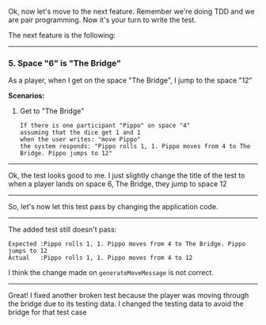 Ok, now let's move to the next feature.
Remember we're doing TDD and we are pair programming.
Now it's your turn to write the test.

The next feature is the following:

---
### 5. Space "6" is "The Bridge"
As a player, when I get on the space "The Bridge", I jump to the space "12"

**Scenarios:**
1. Get to "The Bridge"
   ```cucumber
   If there is one participant "Pippo" on space "4"
   assuming that the dice get 1 and 1
   when the user writes: "move Pippo"
   the system responds: "Pippo rolls 1, 1. Pippo moves from 4 to The Bridge. Pippo jumps to 12"
   ```
---
Ok, the test looks good to me. I just slightly change the title of the test to when a player lands on space 6, The Bridge, they jump to space 12

---
So, let's now let this test pass by changing the application code.

---
The added test still doesn't pass:
```
Expected :Pippo rolls 1, 1. Pippo moves from 4 to The Bridge. Pippo jumps to 12
Actual   :Pippo rolls 1, 1. Pippo moves from 4 to 12
```
I think the change made on `generateMoveMessage` is not correct.

---
Great! I fixed another broken test because the player was moving through the bridge due to its testing data. I changed the testing data to avoid the bridge for that test case
